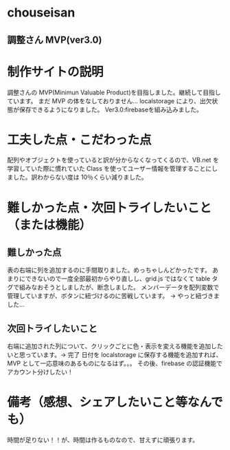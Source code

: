 # chouseisan

## 調整さん MVP(ver3.0)

# 制作サイトの説明

調整さんの MVP(Minimun Valuable Product)を目指しました。継続して目指しています。
まだ MVP の体をなしておりません…
localstorage により、出欠状態が保存できるようになりました。
Ver3.0:firebaseを組み込みました。

# 工夫した点・こだわった点

配列やオブジェクトを使っていると訳が分からなくなってくるので、VB.net を学習していた際に慣れていた Class を使ってユーザー情報を管理することにしました。訳わからない度は 10％くらい減りました。

# 難しかった点・次回トライしたいこと（または機能）

## 難しかった点

表の右端に列を追加するのに手間取りました。めっちゃしんどかったです。
あまりにできないので一度全部最初からやり直しし、grid.js ではなくて table タグで組みなおそうとしましたが、断念しました。
メンバーデータを配列変数で管理していますが、ボタンに紐づけるのに苦戦しています。
→ やっと紐づきました…

## 次回トライしたいこと

右端に追加された列について、クリックごとに色・表示を変える機能を追加したいと思っています。→ 完了
日付を localstorage に保存する機能を追加すれば、MVP として一応意味のあるものになるはず。。。
その後、firebase の認証機能でアカウント分けしたい！

# 備考（感想、シェアしたいこと等なんでも）

時間が足りない！！が、時間は作るものなので、甘えずに頑張ります。
